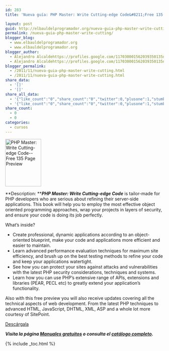 ```yaml
---
id: 283
title: 'Nueva guía: PHP Master: Write Cutting-edge Code&#8211;Free 135 Page Preview'

layout: post
guid: http://elbauldelprogramador.org/nueva-guia-php-master-write-cutting-edge-code-free-135-page-preview/
permalink: /nueva-guia-php-master-write-cutting/
blogger_blog:
  - www.elbauldelprogramador.org
  - www.elbauldelprogramador.org
blogger_author:
  - Alejandro Alcaldehttps://profiles.google.com/117030001562039350135noreply@blogger.com
  - Alejandro Alcaldehttps://profiles.google.com/117030001562039350135noreply@blogger.com
blogger_permalink:
  - /2011/11/nueva-guia-php-master-write-cutting.html
  - /2011/11/nueva-guia-php-master-write-cutting.html
share_data:
  - '[]'
  - '[]'
share_all_data:
  - '{"like_count":"0","share_count":"0","twitter":0,"plusone":1,"stumble":0,"pinit":0,"count":1,"time":1333551810}'
  - '{"like_count":"0","share_count":"0","twitter":0,"plusone":1,"stumble":0,"pinit":0,"count":1,"time":1333551810}'
share_count:
  - 0
  - 0
categories:
  - cursos
---
```

[<img class="alignleft" title="PHP Master: Write Cutting-edge Code--Free 135 Page Preview" alt="PHP Master: Write Cutting-edge Code--Free 135 Page Preview" src=" https://lh4.googleusercontent.com/-F9z9g5OjRVc/TsOOl6OFQZI/AAAAAAAABxY/-LKt6y8BuF8/s150/w_sitb30c.gif" width="114" height="150" />][1]

**Description: *****PHP Master: Write Cutting-edge Code*** is tailor-made for PHP developers who are serious about refining their server-side applications. This book will help you to employ the most effective object oriented programming approaches, wrap your projects in layers of security, and ensure your code is doing its job perfectly.

What&#8217;s inside?

  * Create professional, dynamic applications according to an object-oriented blueprint, make your code and applications more efficient and easier to maintain.
  * Learn advanced performance evaluation techniques for maximum site efficiency, and brush up on the best testing methods to refine your code and keep your applications watertight.
  * See how you can protect your sites against attacks and vulnerabilities with the latest PHP security considerations, techniques and systems.
  * Learn how you can use PHP&#8217;s extensive range of APIs, extensions and libraries (PEAR, PECL etc) to greatly extend your application&#8217;s functionality.

Also with this free preview you will also receive updates covering all the technical aspects of web development. From the latest PHP techniques to advanced HTML, JavaScript, DHTML, XML, ASP and a whole lot more courtesy of SitePoint.

<div class="btn-success">
  <a href="http://elbauldelprogramador.tradepub.com/free/w_sitb30" target="_blank" class="wi-button style-3">Descárgala<i class="icon-download icon-2x"></i></a>
</div>

***Visita la página [Manuales gratuitos][2] o consulta el [catálogo completo][3].*** 



 [1]: http://elbauldelprogramador.tradepub.com/free/w_sitb30/prgm.cgi
 [2]: /manuales-gratuitos/
 [3]: http://elbauldelprogramador.tradepub.com/category/information-technology/1207/ "Catálogo completo de Guías gratuítas "

{% include _toc.html %}
